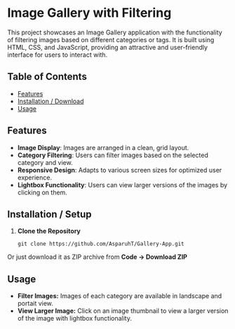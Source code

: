 # Image Gallery with Filtering

This project showcases an Image Gallery application with the functionality of filtering images based on different categories or tags. It is built using HTML, CSS, and JavaScript, providing an attractive and user-friendly interface for users to interact with.

## Table of Contents

- [Features](#features)
- [Installation / Download](#installation--download)
- [Usage](#usage)

## Features

- **Image Display**: Images are arranged in a clean, grid layout.
- **Category Filtering**: Users can filter images based on the selected category and view.
- **Responsive Design**: Adapts to various screen sizes for optimized user experience.
- **Lightbox Functionality**: Users can view larger versions of the images by clicking on them.

## Installation / Setup

1. **Clone the Repository**
   ````
   git clone https://github.com/AsparuhT/Gallery-App.git
   ````
   
Or just download it as ZIP archive from **Code -> Download ZIP**

## Usage

- **Filter Images:** Images of each category are available in landscape and portait view.
- **View Larger Image:** Click on an image thumbnail to view a larger version of the image with lightbox functionality.
